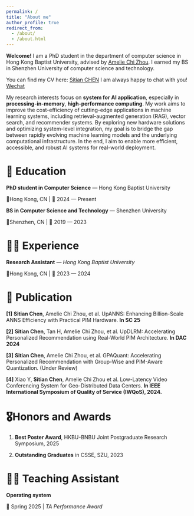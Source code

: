 ```yaml
---
permalink: /
title: "About me"
author_profile: true
redirect_from: 
  - /about/
  - /about.html
---
```


**Welcome!** I am a PhD student in the department of computer science in Hong Kong Baptist University, advised by [Amelie Chi Zhou](https://amelieczhou.github.io/). I earned my BS in Shenzhen University of computer science and technology.

You can find my CV here: [Sitian CHEN](../assets/Resume_CV__Sitian_CHEN%20(2).pdf) I am always happy to chat with you! [Wechat](../images/wechat.jpg)

My research interests focus on **system for AI application**, especially in **processing-in-memory**, **high-performance computing**. My work aims to improve the cost-efficiency of cutting-edge applications in
machine learning systems, including retrieval-augmented generation (RAG), vector search, and recommender systems. By exploring new hardware solutions and optimizing system-level integration, my goal is to bridge the gap between rapidly evolving machine learning models and the underlying computational infrastructure.
In the end, I aim to enable more efficient, accessible, and robust AI systems for real-world deployment.

🏫 Education
======
**PhD student in Computer Science** — Hong Kong Baptist University

📍Hong Kong, CN | 📅 2024 — Present

**BS in Computer Science and Technology** — Shenzhen University

📍Shenzhen, CN | 📅 2019 — 2023

👨‍💻 Experience
======

**Research Assistant** — *Hong Kong Baptist University*

📍Hong Kong, CN | 📅 2023 — 2024

📖 Publication
======
$\textbf{[1]}$ **Sitian Chen**, Amelie Chi Zhou, et al. UpANNS: Enhancing Billion-Scale ANNS Efficiency with Practical PIM Hardware.
**In SC 25**

$\textbf{[2]}$ **Sitian Chen**, Tan H, Amelie Chi Zhou, et al. UpDLRM: Accelerating Personalized Recommendation using Real-World PIM Architecture. **In DAC 2024**

$\textbf{[3]}$ **Sitian Chen**, Amelie Chi Zhou, et al. GPAQuant: Accelerating Personalized Recommendation with Group-Wise and PIM-Aware Quantization. (Under Review)

$\textbf{[4]}$ Xiao Y, **Sitian Chen**, Amelie Chi Zhou et al. Low-Latency Video Conferencing System for Geo-Distributed Data Centers. **In IEEE International Symposium of Quality of Service (IWQoS), 2024.**

🎖️Honors and Awards
======
1. **Best Poster Award**, HKBU-BNBU Joint Postgraduate Research Symposium, 2025

2. **Outstanding Graduates** in CSSE, SZU, 2023

🧑‍🏫 Teaching Assistant
======
**Operating system**

📅 Spring 2025 | *TA Performance Award*

